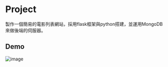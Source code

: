 # Project

製作一個簡易的電影列表網站，採用flask框架與python搭建，並運用MongoDB來做後端的伺服器。

## Demo
![image](https://imgur.com/1cgwSCE)

